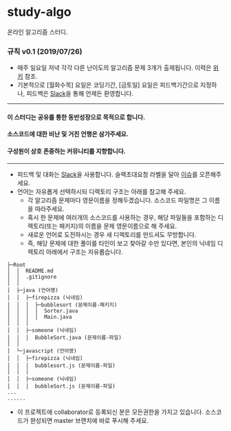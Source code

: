 # study-algo
온라인 알고리즘 스터디.

### 규칙 v0.1 (2019/07/26)
- 매주 일요일 저녁 각각 다른 난이도의 알고리즘 문제 3개가 출제됩니다. 이력은 [위키](https://github.com/hooni24/study-algo/wiki) 참조.
- 기본적으로 [월화수목] 요일은 코딩기간, [금토일] 요일은 피드백기간으로 지정하나, 피드백은 [Slack](https://slack.com)을 통해 언제든 환영합니다.

---

#### 이 스터디는 공유를 통한 동반성장으로 목적으로 합니다.
#### 소스코드에 대한 비난 및 거친 언행은 삼가주세요.
#### 구성원이 상호 존중하는 커뮤니티를 지향합니다.

---

- 피드백 및 대화는 [Slack](https://slack.com)을 사용합니다. 슬랙초대요청 라벨을 달아 [이슈](https://github.com/hooni24/study-algo/issues)를 오픈해주세요.
- 언어는 자유롭게 선택하시되 디렉토리 구조는 아래를 참고해 주세요.
  - 각 알고리즘 문제마다 영문이름을 정해두겠습니다. 소스코드 파일명은 그 이름을 따라주세요. 
  - 혹시 한 문제에 여러개의 소스코드를 사용하는 경우, 해당 파일들을 포함하는 디렉토리(또는 패키지)의 이름을 문제 영문이름으로 해 주세요.
  - 새로운 언어로 도전하시는 경우 새 디렉토리를 만드셔도 무방합니다.
  - 즉, 해당 문제에 대한 풀이를 타인이 보고 찾아갈 수만 있다면, 본인의 닉네임 디렉토리 아래에서 구조는 자유롭습니다.
```
├─Root
│  │  README.md
│  │  .gitignore
│  │
│  ├─java (언어명)
│  │  ├─firepizza (닉네임)
│  │  │  ├─bubblesort (문제이름-패키지)
│  │  │  │  Sorter.java
│  │  │  │  Main.java
│  │  │
│  │  ├─someone (닉네임)
│  │  │  BubbleSort.java (문제이름-파일)
│  │
│  └─javascript (언어명)
│  │  ├─firepizza (닉네임)
│  │  │  bubblesort.js (문제이름-파일)
│  │  │
│  │  ├─someone (닉네임)
│  │  │  bubbleSort.js (문제이름-파일)
...
......
```

- 이 프로젝트에 collaborator로 등록되신 분은 모든권한을 가지고 있습니다. 소스코드가 완성되면 master 브랜치에 바로 푸시해 주세요.

